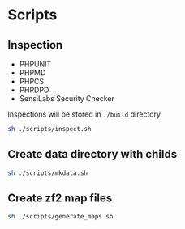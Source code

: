 # Scripts

## Inspection

- PHPUNIT
- PHPMD
- PHPCS
- PHPDPD
- SensiLabs Security Checker

Inspections will be stored in ``./build`` directory

```sh
sh ./scripts/inspect.sh
```

## Create data directory with childs

```sh
sh ./scripts/mkdata.sh
```

## Create zf2 map files

```sh
sh ./scripts/generate_maps.sh
```
